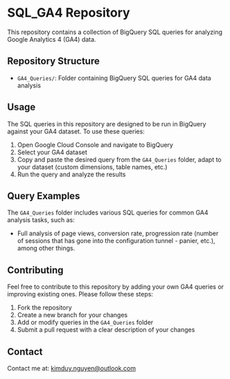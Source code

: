 # SQL_GA4 Repository

This repository contains a collection of BigQuery SQL queries for analyzing Google Analytics 4 (GA4) data.

## Repository Structure

- `GA4_Queries/`: Folder containing BigQuery SQL queries for GA4 data analysis

## Usage

The SQL queries in this repository are designed to be run in BigQuery against your GA4 dataset. To use these queries:

1. Open Google Cloud Console and navigate to BigQuery
2. Select your GA4 dataset
3. Copy and paste the desired query from the `GA4_Queries` folder, adapt to your dataset (custom dimensions, table names, etc.)
4. Run the query and analyze the results

## Query Examples

The `GA4_Queries` folder includes various SQL queries for common GA4 analysis tasks, such as:

- Full analysis of page views, conversion rate, progression rate (number of sessions that has gone into the configuration tunnel - panier, etc.), among other things.


## Contributing

Feel free to contribute to this repository by adding your own GA4 queries or improving existing ones. Please follow these steps:

1. Fork the repository
2. Create a new branch for your changes
3. Add or modify queries in the `GA4_Queries` folder
4. Submit a pull request with a clear description of your changes


## Contact


Contact me at: kimduy.nguyen@outlook.com
